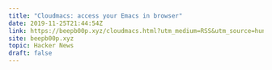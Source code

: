 ```yaml
---
title: "Cloudmacs: access your Emacs in browser"
date: 2019-11-25T21:44:54Z
link: https://beepb00p.xyz/cloudmacs.html?utm_medium=RSS&utm_source=hune
site: beepb00p.xyz
topic: Hacker News
draft: false
---
```

